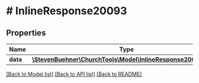 # # InlineResponse20093

## Properties

Name | Type | Description | Notes
------------ | ------------- | ------------- | -------------
**data** | [**\StevenBuehner\ChurchTools\Model\InlineResponse20093Data[]**](InlineResponse20093Data.md) |  | [optional]

[[Back to Model list]](../../README.md#models) [[Back to API list]](../../README.md#endpoints) [[Back to README]](../../README.md)
